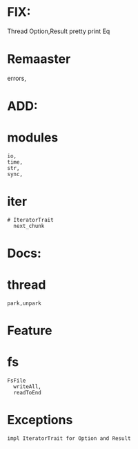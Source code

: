 
# FIX:
  Thread
  Option,Result pretty print
  Eq

# Remaaster
  errors,

# ADD:
  # modules
    io,
    time,
    str,
    sync,
  # iter
    # IteratorTrait
      next_chunk
# Docs:
  # thread
    park,unpark

# Feature
  # fs
    FsFile
      writeAll,
      readToEnd
  # Exceptions
    impl IteratorTrait for Option and Result
